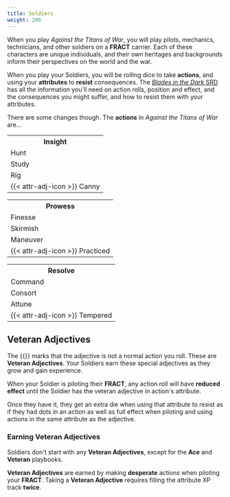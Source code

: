 ```yaml
---
title: Soldiers
weight: 200
---
```


When you play _Against the Titans of War_, you will play pilots, mechanics, technicians,
and other soldiers on a **FRACT** carrier. Each of these characters are unique
individuals, and their own heritages and backgrounds inform their perspectives
on the world and the war.

When you play your Soldiers, you will be rolling dice to take **actions**, and
using your **attributes** to **resist** consequences. The [_Blades in the Dark_
SRD](https://bladesinthedark.com/basics/) has all the information you'll need on
action rolls, position and effect, and the consequences you might suffer, and
how to resist them with your attributes.

There are some changes though. The **actions** in _Against the Titans of War_
are...

<div class="three-col-container">
  <div class-"three-col">
    <table>
      <tr><th>Insight</th></tr>
      <tr><td>Hunt</td></tr>
      <tr><td>Study</td></tr>
      <tr><td>Rig</td></tr>
      <tr><td>{{< attr-adj-icon >}} Canny</td></tr>
    </table>
  </div>
  <div class-"three-col">
    <table>
      <tr><th>Prowess</th></tr>
      <tr><td>Finesse</td></tr>
      <tr><td>Skirmish</td></tr>
      <tr><td>Maneuver</td></tr>
      <tr><td>{{< attr-adj-icon >}} Practiced</td></tr>
    </table>
  </div>
  <div class-"three-col">
    <table>
      <tr><th>Resolve</th></tr>
      <tr><td>Command</td></tr>
      <tr><td>Consort</td></tr>
      <tr><td>Attune</td></tr>
      <tr><td>{{< attr-adj-icon >}} Tempered</td></tr>
    </table>
  </div>
</div>

## Veteran Adjectives

The {{<attr-adj-icon >}} marks that the adjective is not a normal action you
roll. These are **Veteran Adjectives**. Your Soldiers earn these special adjectives as they grow and gain
experience.

When your Soldier is piloting their **FRACT**, any action roll will have **reduced effect**
until the Soldier has the veteran adjective in action's attribute.

Once they have it, they get an extra die when using that attribute to resist as
if they had dots in an action as well as full effect when piloting and using
actions in the same attribute as the adjective.

### Earning Veteran Adjectives

Soldiers don't start with any **Veteran Adjectives**, except for the **Ace** and
**Veteran** playbooks.

**Veteran Adjectives** are earned by making **desperate** actions
when piloting your **FRACT**. Taking a **Veteran Adjective** requires filling the
attribute XP track **twice**.
